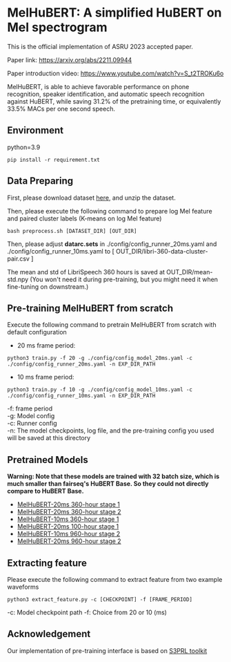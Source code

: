 # MelHuBERT: A simplified HuBERT on Mel spectrogram
This is the official implementation of ASRU 2023 accepted paper. 

Paper link: https://arxiv.org/abs/2211.09944

Paper introduction video: https://www.youtube.com/watch?v=S_t2TROKu6o 

MelHuBERT, is able to achieve favorable performance on phone
recognition, speaker identification, and automatic speech
recognition against HuBERT, while saving 31.2% of the pretraining time, or equivalently 33.5% MACs per one second
speech.

## Environment 
python=3.9
```
pip install -r requirement.txt
```

## Data Preparing
First, please download dataset [here](https://drive.usercontent.google.com/download?id=1Z4WU6m5v1Aq8MpzpoYIggBcLD-SQUkr9&export=download&authuser=1), and unzip the dataset.

Then, please execute the following command to prepare log Mel feature and paired cluster labels (K-means on log Mel feature)
```
bash preprocess.sh [DATASET_DIR] [OUT_DIR]
```

Then, please adjust **datarc.sets** in ./config/config_runner_20ms.yaml and ./config/config_runner_10ms.yaml to [ OUT_DIR/libri-360-data-cluster-pair.csv ]

The mean and std of LibriSpeech 360 hours is saved at OUT_DIR/mean-std.npy
(You won't need it during pre-training, but you might need it when fine-tuning on downstream.)

## Pre-training MelHuBERT from scratch
Execute the following command to pretrain MelHuBERT from scratch with default configuration

- 20 ms frame period:
```
python3 train.py -f 20 -g ./config/config_model_20ms.yaml -c ./config/config_runner_20ms.yaml -n EXP_DIR_PATH 
```
- 10 ms frame period:

```
python3 train.py -f 10 -g ./config/config_model_10ms.yaml -c ./config/config_runner_10ms.yaml -n EXP_DIR_PATH 
```

-f: frame period \
-g: Model config \
-c: Runner config \
-n: The model checkpoints, log file, and the pre-training config you used will be saved at this directory 

## Pretrained Models 
**Warning: Note that these models are trained with 32 batch size, which is much smaller than fairseq's HuBERT Base. So they could not directly compare to HuBERT Base.**
- [MelHuBERT-20ms 360-hour stage 1](https://drive.google.com/file/d/1mSR40Vdl2gT1rlZORleKPb2gcryQHW5m/view?usp=sharing)
- [MelHuBERT-20ms 360-hour stage 2](https://drive.google.com/file/d/11wzYf8u9pXPvQyQU2Wodx79W31Ka2e0Z/view?usp=sharing)
- [MelHuBERT-10ms 360-hour stage 1](https://drive.google.com/file/d/1YZP9nBSRaQ_Z2cFaFLmLkGilEYsEHb2b/view?usp=sharing)
- [MelHuBERT-20ms 100-hour stage 1](https://drive.google.com/file/d/1ppz5w5eTGOL81QjYqwxRwFFmq-hqInD6/view?usp=sharing)
- [MelHuBERT-10ms 960-hour stage 2](https://drive.google.com/file/d/18u2u-528uDh5T7R1bp1wvWJ2ygcrNlzx/view?usp=sharing)
- [MelHuBERT-20ms 960-hour stage 2](https://drive.google.com/file/d/1Fn_C5VoH5iV3LdvBEjvfAsbMPhWFFPdd/view?usp=sharing)

## Extracting feature 
Please execute the following command to extract feature from two example waveforms
```
python3 extract_feature.py -c [CHECKPOINT] -f [FRAME_PERIOD]
```

-c: Model checkpoint path
-f: Choice from 20 or 10 (ms)

## Acknowledgement 
Our implementation of pre-training interface is based on [S3PRL toolkit](https://github.com/s3prl/s3prl)
